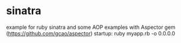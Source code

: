 # sinatra
example for ruby sinatra
and some AOP examples with Aspector gem (https://github.com/gcao/aspector)
startup: ruby myapp.rb -o 0.0.0.0